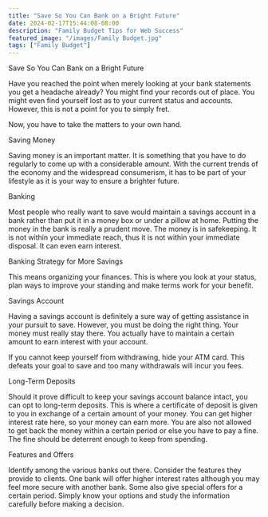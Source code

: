 ```yaml
---
title: "Save So You Can Bank on a Bright Future"
date: 2024-02-17T15:44:08-08:00
description: "Family Budget Tips for Web Success"
featured_image: "/images/Family Budget.jpg"
tags: ["Family Budget"]
---
```


Save So You Can Bank on a Bright Future


Have you reached the point when merely looking at your bank statements you get a headache already? You might find your records out of place. You might even find yourself lost as to your current status and accounts. However, this is not a point for you to simply fret. 

Now, you have to take the matters to your own hand. 

Saving Money

Saving money is an important matter. It is something that you have to do regularly to come up with a considerable amount. With the current trends of the economy and the widespread consumerism, it has to be part of your lifestyle as it is your way to ensure a brighter future.

Banking 

Most people who really want to save would maintain a savings account in a bank rather than put it in a money box or under a pillow at home. Putting the money in the bank is really a prudent move. The money is in safekeeping. It is not within your immediate reach, thus it is not within your immediate disposal. It can even earn interest.

Banking Strategy for More Savings

This means organizing your finances. This is where you look at your status, plan ways to improve your standing and make terms work for your benefit. 

Savings Account

Having a savings account is definitely a sure way of getting assistance in your pursuit to save. However, you must be doing the right thing. Your money must really stay there. You actually have to maintain a certain amount to earn interest with your account. 

If you cannot keep yourself from withdrawing, hide your ATM card. This defeats your goal to save and too many withdrawals will incur you fees. 

Long-Term Deposits

Should it prove difficult to keep your savings account balance intact, you can opt to long-term deposits. This is where a certificate of deposit is given to you in exchange of a certain amount of your money. You can get higher interest rate here, so your money can earn more. You are also not allowed to get back the money within a certain period or else you have to pay a fine. The fine should be deterrent enough to keep from spending. 

Features and Offers

Identify among the various banks out there. Consider the features they provide to clients. One bank will offer higher interest rates although you may feel more secure with another bank. Some also give special offers for a certain period. Simply know your options and study the information carefully before making a decision.
